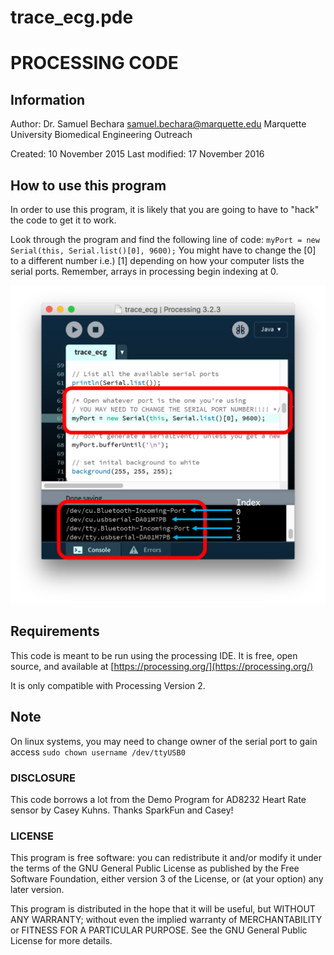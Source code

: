 
# trace_ecg.pde
# PROCESSING CODE
## Information
Author: Dr. Samuel Bechara
        samuel.bechara@marquette.edu
        Marquette University
        Biomedical Engineering Outreach

Created: 10 November 2015
Last modified: 17 November 2016

## How to use this program
In order to use this program, it is likely that you are going to have to "hack" the code to get it to work.

Look through the program and find the following line of code:
`myPort = new Serial(this, Serial.list()[0], 9600);`
You might have to change the [0] to a different number i.e.) [1] depending on how your computer lists the serial ports. Remember, arrays in processing begin indexing at 0.

![ScreenShot](/screenshots/processing_example.png)

## Requirements
This code is meant to be run using the processing IDE. It is free, open source,
and available at [https://processing.org/](https://processing.org/)

It is only compatible with Processing Version 2. 

## Note
On linux systems, you may need to change owner of the serial port to gain access
`sudo chown username /dev/ttyUSB0`

### DISCLOSURE
This code borrows a lot from the Demo Program for AD8232 Heart Rate sensor by
Casey Kuhns. Thanks SparkFun and Casey!

### LICENSE
This program is free software: you can redistribute it and/or modify
it under the terms of the GNU General Public License as published by
the Free Software Foundation, either version 3 of the License, or
(at your option) any later version.

This program is distributed in the hope that it will be useful,
but WITHOUT ANY WARRANTY; without even the implied warranty of
MERCHANTABILITY or FITNESS FOR A PARTICULAR PURPOSE.  See the
GNU General Public License for more details.
